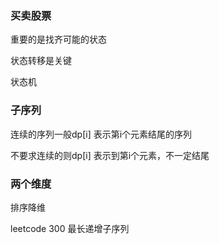 ### 买卖股票

重要的是找齐可能的状态

状态转移是关键

状态机

### 子序列

连续的序列一般dp[i] 表示第i个元素结尾的序列

不要求连续的则dp[i] 表示到第i个元素，不一定结尾

### 两个维度

排序降维

leetcode 300 最长递增子序列
